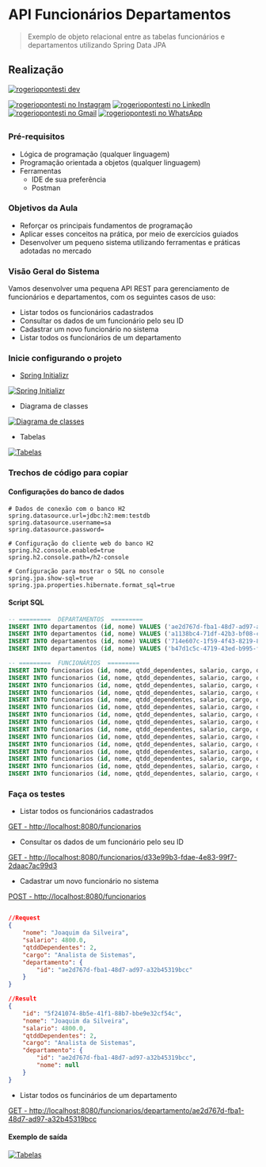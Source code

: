 #   API Funcionários Departamentos

> Exemplo de objeto relacional entre as tabelas funcionários e departamentos utilizando Spring Data JPA

## Realização

[![rogeriopontesti dev](https://i.postimg.cc/9MptbzH0/rogeriopontesti.png)](https://github.com/rogeriopontesti)

[![rogeriopontesti no Instagram](https://i.postimg.cc/J75T2knx/1298747-instagram-brand-logo-social-media-icon.png)](https://www.instagram.com/rogeriopontesti)
[![rogeriopontesti no LinkedIn](https://i.postimg.cc/vH8PFZxs/317725-linkedin-social-icon.png)](https://www.linkedin.com/in/rogeriopontesti)
[![rogeriopontesti no Gmail](https://i.postimg.cc/bN6mzf12/7089163-gmail-google-icon.png)](mailto:rogeriopontesti@gmail.com)
[![rogeriopontesti no WhatsApp](https://i.postimg.cc/SKtXsVDd/1783351-chatting-messages-social-media-whatsapp-internet-icon.png)](https://wa.me/5548991877781)

##
### Pré-requisitos

- Lógica de programação (qualquer linguagem)
- Programação orientada a objetos (qualquer linguagem)
- Ferramentas
    - IDE de sua preferência
    - Postman

### Objetivos da Aula

- Reforçar os principais fundamentos de programação
- Aplicar esses conceitos na prática, por meio de exercícios guiados
- Desenvolver um pequeno sistema utilizando ferramentas e práticas adotadas no mercado

### Visão Geral do Sistema

Vamos desenvolver uma pequena API REST para gerenciamento de funcionários e departamentos, com os seguintes casos de uso:

- Listar todos os funcionários cadastrados
- Consultar os dados de um funcionário pelo seu ID
- Cadastrar um novo funcionário no sistema
- Listar todos os funcionários de um departamento

### Inicie configurando o projeto

- [Spring Initializr](https://start.spring.io/)

[![Spring Initializr](https://i.postimg.cc/wv8SzYDd/start-spring-io-funcionarios-departamentos.png)](https://i.postimg.cc/wv8SzYDd/start-spring-io-funcionarios-departamentos.png)

- Diagrama de classes

[![Diagrama de classes](https://i.postimg.cc/tCDtWstM/1.png)](https://i.postimg.cc/tCDtWstM/1.png)

- Tabelas

[![Tabelas](https://i.postimg.cc/zfX8PP9j/Funcionario.png)](https://i.postimg.cc/zfX8PP9j/Funcionario.png)

### Trechos de código para copiar

#### Configurações do banco de dados

```
# Dados de conexão com o banco H2
spring.datasource.url=jdbc:h2:mem:testdb
spring.datasource.username=sa
spring.datasource.password=

# Configuração do cliente web do banco H2
spring.h2.console.enabled=true
spring.h2.console.path=/h2-console

# Configuração para mostrar o SQL no console
spring.jpa.show-sql=true
spring.jpa.properties.hibernate.format_sql=true
```

#### Script SQL

```sql
-- =========  DEPARTAMENTOS  =========
INSERT INTO departamentos (id, nome) VALUES ('ae2d767d-fba1-48d7-ad97-a32b45319bcc', 'Superintendência de Transformação Digital');
INSERT INTO departamentos (id, nome) VALUES ('a1138bc4-71df-42b3-bf08-c244670a45e0', 'Superintendência de Tecnologia da Informação');
INSERT INTO departamentos (id, nome) VALUES ('714e607c-1f59-4f43-8219-84ea98022e34', 'Superintendência de Modernização e Gestão');
INSERT INTO departamentos (id, nome) VALUES ('b47d1c5c-4719-43ed-b995-fa84676576b1', 'Superintendência de Planejamento e Parcerias');

-- =========  FUNCIONÁRIOS  =========
INSERT INTO funcionarios (id, nome, qtdd_dependentes, salario, cargo, departamento_id) VALUES ('d33e99b3-fdae-4e83-99f7-2daac7ac99d3', 'Ana Paula Silva', 2, 4500.00, 'Analista de Sistemas', 'ae2d767d-fba1-48d7-ad97-a32b45319bcc');
INSERT INTO funcionarios (id, nome, qtdd_dependentes, salario, cargo, departamento_id) VALUES ('8fa0cba8-38ec-4f73-9e04-5f51255688d7', 'Carlos Alberto Souza', 1, 5200.00, 'Desenvolvedor Backend', 'ae2d767d-fba1-48d7-ad97-a32b45319bcc');
INSERT INTO funcionarios (id, nome, qtdd_dependentes, salario, cargo, departamento_id) VALUES ('2f6acc89-1226-4839-9538-0c70242dae4f', 'Fernanda Lima', 0, 4800.00, 'Analista de Transformação Digital', 'a1138bc4-71df-42b3-bf08-c244670a45e0');
INSERT INTO funcionarios (id, nome, qtdd_dependentes, salario, cargo, departamento_id) VALUES ('da0c2fc7-3bae-4ed1-9fcb-e7c21a43e7ad', 'Marcos Vinícius Oliveira', 3, 6000.00, 'Coordenador de Projetos', 'a1138bc4-71df-42b3-bf08-c244670a45e0');
INSERT INTO funcionarios (id, nome, qtdd_dependentes, salario, cargo, departamento_id) VALUES ('f935ba5c-d33f-4b51-ba68-2945af74e3c2', 'Juliana Andrade', 0, 5500.00, 'Especialista em Redes', 'a1138bc4-71df-42b3-bf08-c244670a45e0');
INSERT INTO funcionarios (id, nome, qtdd_dependentes, salario, cargo, departamento_id) VALUES ('a66ae08e-210e-404f-aca8-12a3898d300a', 'Roberto Santos', 2, 4800.00, 'Administrador de Banco de Dados', 'a1138bc4-71df-42b3-bf08-c244670a45e0');
INSERT INTO funcionarios (id, nome, qtdd_dependentes, salario, cargo, departamento_id) VALUES ('ac9fd7bb-4102-4aff-9dc5-136e03b354b9', 'Larissa Costa', 1, 6200.00, 'Arquiteta de Soluções', 'a1138bc4-71df-42b3-bf08-c244670a45e0');
INSERT INTO funcionarios (id, nome, qtdd_dependentes, salario, cargo, departamento_id) VALUES ('74cff892-f5cb-438f-acaf-82ebcd566fd1', 'Diego Fernandes', 0, 7000.00, 'Gerente de Infraestrutura', 'a1138bc4-71df-42b3-bf08-c244670a45e0');
INSERT INTO funcionarios (id, nome, qtdd_dependentes, salario, cargo, departamento_id) VALUES ('3ce99085-bade-4b13-8b31-70c3319c99ca', 'Lucas Pereira', 2, 4600.00, 'Analista de Processos', 'a1138bc4-71df-42b3-bf08-c244670a45e0');
INSERT INTO funcionarios (id, nome, qtdd_dependentes, salario, cargo, departamento_id) VALUES ('06d36320-70b0-4fd7-a469-7de47ab4111d', 'Mariana Rocha', 1, 5000.00, 'Consultora de Gestão', '714e607c-1f59-4f43-8219-84ea98022e34');
INSERT INTO funcionarios (id, nome, qtdd_dependentes, salario, cargo, departamento_id) VALUES ('311e8efd-50d9-4506-ad7d-1f8bc1f87930', 'Eduardo Gonçalves', 0, 5300.00, 'Coordenador Administrativo', '714e607c-1f59-4f43-8219-84ea98022e34');
INSERT INTO funcionarios (id, nome, qtdd_dependentes, salario, cargo, departamento_id) VALUES ('bdc4f01f-ea07-45e5-b3c2-ea6810e0fcb5', 'Isabela Martins', 4, 5800.00, 'Especialista em Indicadores', '714e607c-1f59-4f43-8219-84ea98022e34');
INSERT INTO funcionarios (id, nome, qtdd_dependentes, salario, cargo, departamento_id) VALUES ('44e121a8-52ad-4502-9e55-a7690fd79a65', 'Patrícia Almeida', 0, 5400.00, 'Analista de Planejamento', 'a1138bc4-71df-42b3-bf08-c244670a45e0');
INSERT INTO funcionarios (id, nome, qtdd_dependentes, salario, cargo, departamento_id) VALUES ('d84f09a3-6b81-45be-888f-42030409d73f', 'Renato Vieira', 2, 6000.00, 'Consultor de Parcerias', 'a1138bc4-71df-42b3-bf08-c244670a45e0');
INSERT INTO funcionarios (id, nome, qtdd_dependentes, salario, cargo, departamento_id) VALUES ('00329b62-c4d1-4c9f-bb4d-39a4ed7eddf5', 'Amanda Nogueira', 1, 6500.00, 'Gerente de Planejamento Estratégico', 'b47d1c5c-4719-43ed-b995-fa84676576b1');
```

### Faça os testes

- Listar todos os funcionários cadastrados

[GET - http://localhost:8080/funcionarios](http://localhost:8080/funcionarios)

- Consultar os dados de um funcionário pelo seu ID

[GET - http://localhost:8080/funcionarios/d33e99b3-fdae-4e83-99f7-2daac7ac99d3](http://localhost:8080/funcionarios/d33e99b3-fdae-4e83-99f7-2daac7ac99d3)

- Cadastrar um novo funcionário no sistema

[POST - http://localhost:8080/funcionarios](http://localhost:8080/funcionarios)

```json

//Request
{
    "nome": "Joaquim da Silveira",
    "salario": 4800.0,
    "qtddDependentes": 2,
    "cargo": "Analista de Sistemas",
    "departamento": {
        "id": "ae2d767d-fba1-48d7-ad97-a32b45319bcc"
    }
}

//Result
{
    "id": "5f241074-8b5e-41f1-88b7-bbe9e32cf54c",
    "nome": "Joaquim da Silveira",
    "salario": 4800.0,
    "qtddDependentes": 2,
    "cargo": "Analista de Sistemas",
    "departamento": {
        "id": "ae2d767d-fba1-48d7-ad97-a32b45319bcc",
        "nome": null
    }
}

```

- Listar todos os funcinários de um departamento

[GET - http://localhost:8080/funcionarios/departamento/ae2d767d-fba1-48d7-ad97-a32b45319bcc](http://localhost:8080/funcionarios/departamento/ae2d767d-fba1-48d7-ad97-a32b45319bcc)


#### Exemplo de saída

[![Tabelas](https://i.postimg.cc/dtCHZbqx/resultado-final.png)](https://i.postimg.cc/dtCHZbqx/resultado-final.png)
